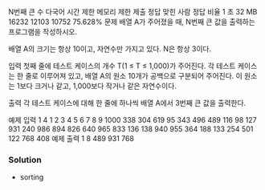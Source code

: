 N번째 큰 수 다국어
시간 제한	메모리 제한	제출	정답	맞힌 사람	정답 비율
1 초	32 MB	16232	12103	10752	75.628%
문제
배열 A가 주어졌을 때, N번째 큰 값을 출력하는 프로그램을 작성하시오.

배열 A의 크기는 항상 10이고, 자연수만 가지고 있다. N은 항상 3이다.

입력
첫째 줄에 테스트 케이스의 개수 T(1 ≤ T ≤ 1,000)가 주어진다. 각 테스트 케이스는 한 줄로 이루어져 있고, 배열 A의 원소 10개가 공백으로 구분되어 주어진다. 이 원소는 1보다 크거나 같고, 1,000보다 작거나 같은 자연수이다.

출력
각 테스트 케이스에 대해 한 줄에 하나씩 배열 A에서 3번째 큰 값을 출력한다.

예제 입력 1 
4
1 2 3 4 5 6 7 8 9 1000
338 304 619 95 343 496 489 116 98 127
931 240 986 894 826 640 965 833 136 138
940 955 364 188 133 254 501 122 768 408
예제 출력 1 
8
489
931
768


### Solution
- sorting